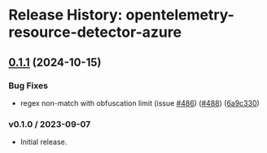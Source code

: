 # Release History: opentelemetry-resource-detector-azure

## [0.1.1](https://github.com/80486858/repo-1/compare/opentelemetry-resource-detector-azure-v0.1.0...opentelemetry-resource-detector-azure/v0.1.1) (2024-10-15)


### Bug Fixes

* regex non-match with obfuscation limit (issue [#486](https://github.com/80486858/repo-1/issues/486)) ([#488](https://github.com/80486858/repo-1/issues/488)) ([6a9c330](https://github.com/80486858/repo-1/commit/6a9c33088c6c9f39b2bc30247a3ed825553c07d4))

### v0.1.0 / 2023-09-07

* Initial release.
